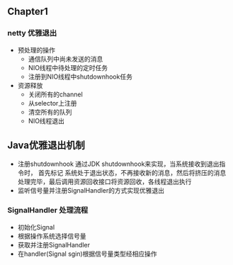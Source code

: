 ## Chapter1

### netty 优雅退出
- 预处理的操作
    - 通信队列中尚未发送的消息
    - NIO线程中待处理的定时任务
    - 注册到NIO线程中shutdownhook任务
- 资源释放
    - 关闭所有的channel
    - 从selector上注册
    - 清空所有的队列
    - NIO线程退出

## Java优雅退出机制
- 注册shutdownhook
通过JDK shutdownhook来实现，当系统接收到退出指令时，
首先标记 系统处于退出状态，不再接收新的消息，然后将挤压的消息处理完毕，最后调用资源回收接口将资源回收，各线程退出执行
- 监听信号量并注册SignalHandler的方式实现优雅退出
### SignalHandler 处理流程
- 初始化Signal
- 根据操作系统选择信号量
- 获取并注册SignalHandler
- 在handler(Signal sgin)根据信号量类型经相应操作

